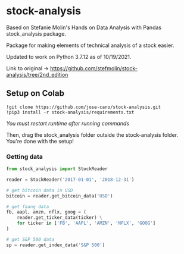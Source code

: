# stock-analysis
Based on Stefanie Molin's Hands on Data Analysis with Pandas stock_analysis package.

Package for making elements of technical analysis of a stock easier.

Updated to work on Python 3.7.12 as of 10/19/2021.

Link to original -> https://github.com/stefmolin/stock-analysis/tree/2nd_edition


## Setup on Colab
```shell
!git clone https://github.com/jose-cano/stock-analysis.git
!pip3 install -r stock-analysis/requirements.txt
```
*You must restart runtime after running commands*

Then, drag the stock_analysis folder outside the stock-analysis folder.
You're done with the setup!

### Getting data
```python
from stock_analysis import StockReader

reader = StockReader('2017-01-01', '2018-12-31')

# get bitcoin data in USD
bitcoin = reader.get_bitcoin_data('USD')

# get faang data
fb, aapl, amzn, nflx, goog = (
    reader.get_ticker_data(ticker) \
    for ticker in ['FB', 'AAPL', 'AMZN', 'NFLX', 'GOOG']
)

# get S&P 500 data
sp = reader.get_index_data('S&P 500')
```

